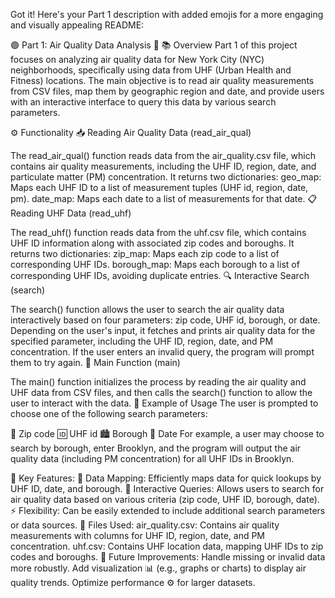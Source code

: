 
Got it! Here's your Part 1 description with added emojis for a more engaging and visually appealing README:

🟢 Part 1: Air Quality Data Analysis 🌿
📚 Overview
Part 1 of this project focuses on analyzing air quality data for New York City (NYC) neighborhoods, specifically using data from UHF (Urban Health and Fitness) locations. The main objective is to read air quality measurements from CSV files, map them by geographic region and date, and provide users with an interactive interface to query this data by various search parameters.

⚙️ Functionality
📥 Reading Air Quality Data (read_air_qual)

The read_air_qual() function reads data from the air_quality.csv file, which contains air quality measurements, including the UHF ID, region, date, and particulate matter (PM) concentration.
It returns two dictionaries:
geo_map: Maps each UHF ID to a list of measurement tuples (UHF id, region, date, pm).
date_map: Maps each date to a list of measurements for that date.
📋 Reading UHF Data (read_uhf)

The read_uhf() function reads data from the uhf.csv file, which contains UHF ID information along with associated zip codes and boroughs.
It returns two dictionaries:
zip_map: Maps each zip code to a list of corresponding UHF IDs.
borough_map: Maps each borough to a list of corresponding UHF IDs, avoiding duplicate entries.
🔍 Interactive Search (search)

The search() function allows the user to search the air quality data interactively based on four parameters: zip code, UHF id, borough, or date.
Depending on the user's input, it fetches and prints air quality data for the specified parameter, including the UHF ID, region, date, and PM concentration.
If the user enters an invalid query, the program will prompt them to try again.
🏁 Main Function (main)

The main() function initializes the process by reading the air quality and UHF data from CSV files, and then calls the search() function to allow the user to interact with the data.
📝 Example of Usage
The user is prompted to choose one of the following search parameters:

📍 Zip code
🆔 UHF id
🏙️ Borough
📅 Date
For example, a user may choose to search by borough, enter Brooklyn, and the program will output the air quality data (including PM concentration) for all UHF IDs in Brooklyn.

🎯 Key Features:
🔎 Data Mapping: Efficiently maps data for quick lookups by UHF ID, date, and borough.
🤖 Interactive Queries: Allows users to search for air quality data based on various criteria (zip code, UHF ID, borough, date).
⚡ Flexibility: Can be easily extended to include additional search parameters or data sources.
📂 Files Used:
air_quality.csv: Contains air quality measurements with columns for UHF ID, region, date, and PM concentration.
uhf.csv: Contains UHF location data, mapping UHF IDs to zip codes and boroughs.
🚀 Future Improvements:
Handle missing or invalid data more robustly.
Add visualization 📊 (e.g., graphs or charts) to display air quality trends.
Optimize performance ⚙️ for larger datasets.
